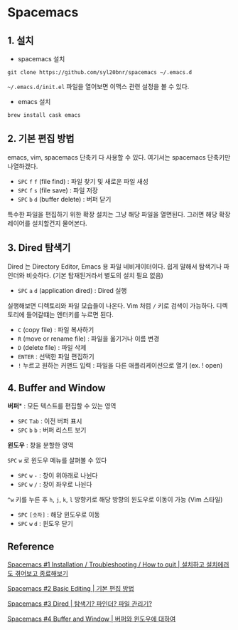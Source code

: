 # Spacemacs

## 1. 설치

- spacemacs 설치

```shell
git clone https://github.com/syl20bnr/spacemacs ~/.emacs.d
```

`~/.emacs.d/init.el` 파일을 열어보면 이맥스 관련 설정을 볼 수 있다.

- emacs 설치

```shell
brew install cask emacs
```

## 2. 기본 편집 방법

emacs, vim, spacemacs 단축키 다 사용할 수 있다. 여기서는 spacemacs 단축키만 나열하겠다.

- `SPC` `f` `f` (file find) : 파일 찾기 및 새로운 파일 새성
- `SPC` `f` `s` (file save) : 파일 저장
- `SPC` `b` `d` (buffer delete) : 버퍼 닫기

특수한 파일을 편집하기 위한 확장 설치는 그냥 해당 파일을 열면된다. 그러면 해당 확장 레이어를 설치할건지 물어본다.

## 3. Dired 탐색기

Dired 는 Directory Editor, Emacs 용 파일 네비게이터이다. 쉽게 말해서 탐색기나 파인더와 비슷하다. (기본 탑재된거라서 별도의 설치 필요 없음)

- `SPC` `a` `d` (application dired) : Dired 실행

실행해보면 디렉토리와 파일 모습들이 나온다. Vim 처럼 `/` 키로 검색이 가능하다. 디렉토리에 들어갈떄는 엔터키를 누르면 된다.

- `C` (copy file) : 파일 복사하기
- `R` (move or rename file) : 파일을 옮기거나 이름 변경
- `D` (delete file) : 파일 삭제
- `ENTER` : 선택한 파일 편집하기
- `!` 누르고 원하는 커맨드 입력 : 파일을 다른 애플리케이션으로 열기 (ex. ! open)


## 4. Buffer and Window

**버퍼*** : 모든 텍스트를 편집할 수 있는 영역

- `SPC` `Tab` : 이전 버퍼 표시
- `SPC` `b` `b` : 버퍼 리스트 보기

**윈도우** : 창을 분할한 영역

`SPC` `w` 로 윈도우 메뉴를 살펴볼 수 있다

- `SPC` `w` `-` : 창이 위아래로 나뉜다
- `SPC` `w` `/` : 창이 좌우로 나뉜다

`^w` 키를 누른 후 `h`, `j`, `k`, `l` 방향키로 해당 방향의 윈도우로 이동이 가능 (Vim 스타일)

- `SPC` `[숫자]` : 해당 윈도우로 이동
- `SPC` `w` `d` : 윈도우 닫기




## Reference

[Spacemacs #1 Installation / Troubleshooting / How to quit | 설치하고 설치에러도 겪어보고 종료해보기](https://www.youtube.com/watch?v=q8jYiK2QPoM)

[Spacemacs #2 Basic Editing | 기본 편집 방법](https://www.youtube.com/watch?v=v1IS_zh7ul0)

[Spacemacs #3 Dired | 탐색기? 파인더? 파일 관리기?](https://www.youtube.com/watch?v=KjsWekqvqkE)

[Spacemacs #4 Buffer and Window | 버퍼와 윈도우에 대하여](https://www.youtube.com/watch?v=DoNt2XMk-_U&t=5s)
